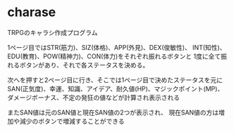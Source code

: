 # charase
TRPGのキャラシ作成プログラム

1ページ目ではSTR(筋力)、SIZ(体格)、APP(外見)、DEX(俊敏性)、
INT(知性)、EDU(教育)、POW(精神力)、CON(体力)をそれぞれ振れるボタンと
1度に全て振れるボタンがあり、それで各ステータスを決める。

次へを押すと2ページ目に行き、そこでは1ページ目で決めたステータスを元に
SAN(正気度)、幸運、知識、アイデア、耐久値(HP)、マジックポイント(MP)、
ダメージボーナス、不定の発狂の値などが計算され表示される

またSAN値は元のSAN値と現在SAN値の2つが表示され、
現在SAN値の方は増加や減少のボタンで増減することができる
